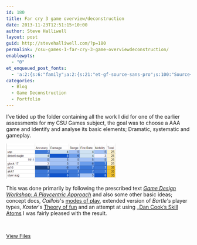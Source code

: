 ```yaml
---
id: 180
title: Far cry 3 game overview/deconstruction
date: 2013-11-23T12:51:15+10:00
author: Steve Halliwell
layout: post
guid: http://stevehalliwell.com/?p=180
permalink: /csu-games-1-far-cry-3-game-overviewdeconstruction/
enablewpts:
  - "0"
et_enqueued_post_fonts:
  - 'a:2:{s:6:"family";a:2:{s:21:"et-gf-source-sans-pro";s:100:"Source+Sans+Pro:200,200italic,300,300italic,regular,italic,600,600italic,700,700italic,900,900italic";s:10:"et-gf-lato";s:75:"Lato:100,100italic,300,300italic,regular,italic,700,700italic,900,900italic";}s:6:"subset";a:7:{i:0;s:8:"cyrillic";i:1;s:5:"greek";i:2;s:10:"vietnamese";i:3;s:5:"latin";i:4;s:9:"greek-ext";i:5;s:9:"latin-ext";i:6;s:12:"cyrillic-ext";}}'
categories:
  - Blog
  - Game Deconstruction
  - Portfolio
---
```

I&#8217;ve tided up the folder containing all the work I did for one of the earlier assessments for my CSU Games subject, the goal was to choose a AAA game and identify and analyse its basic elements; Dramatic, systematic and gameplay.

![](../assets/images/2013/11/fc3fireArmPS-300x96.png)

This was done primarily by following the prescribed text [_Game Design Workshop: A Playcentric Approach_](http://www.amazon.com/Game-Design-Workshop-Playcentric-Innovative/dp/0240809742) and also some other basic ideas; concept docs, _Caillois_'s [modes of play](http://books.google.com.au/books?id=mQfIAAAACAAJ&redir_esc=y), extended version of _Bartle's_ player types, _Koster_'s [Theory of fun](http://www.theoryoffun.com/) and an attempt at using _[Dan Cook&#8217;s Skill Atoms](http://www.gamasutra.com/view/feature/129948/the_chemistry_of_game_design.php?page=3) I was fairly pleased with the result.

&nbsp;

[View Files](https://drive.google.com/folderview?id=0B3IiDGqoOqoSNnkza1VYcjVQYVE&usp=sharing)